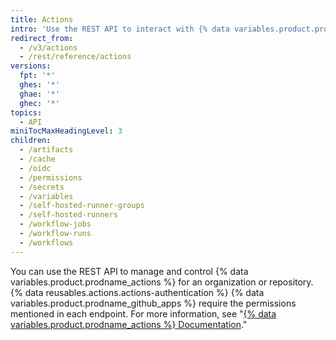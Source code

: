 ```yaml
---
title: Actions
intro: 'Use the REST API to interact with {% data variables.product.prodname_actions %} for an organization or repository.'
redirect_from:
  - /v3/actions
  - /rest/reference/actions
versions:
  fpt: '*'
  ghes: '*'
  ghae: '*'
  ghec: '*'
topics:
  - API
miniTocMaxHeadingLevel: 3
children:
  - /artifacts
  - /cache
  - /oidc
  - /permissions
  - /secrets
  - /variables
  - /self-hosted-runner-groups
  - /self-hosted-runners
  - /workflow-jobs
  - /workflow-runs
  - /workflows
---
```

You can use the REST API to manage and control {% data variables.product.prodname_actions %} for an organization or repository. {% data reusables.actions.actions-authentication %} {% data variables.product.prodname_github_apps %} require the permissions mentioned in each endpoint. For more information, see "[{% data variables.product.prodname_actions %} Documentation](/actions)."
